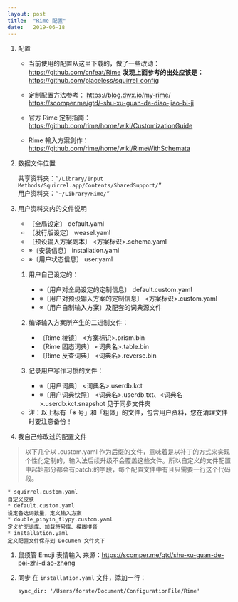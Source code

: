 ```yaml
---
layout: post
title:  "Rime 配置"
date:   2019-06-18
---
```


1. 配置

    * 当前使用的配置从这里下载的，做了一些改动：
    https://github.com/cnfeat/Rime
    **发现上面参考的出处应该是：**
    https://github.com/placeless/squirrel_config
    
    * 定制配置方法参考：
    https://blog.dwx.io/my-rime/
    https://scomper.me/gtd/-shu-xu-guan-de-diao-jiao-bi-ji
    
    * 官方 Rime 定制指南：
    https://github.com/rime/home/wiki/CustomizationGuide
    
    * Rime 輸入方案創作：
    https://github.com/rime/home/wiki/RimeWithSchemata

1. 数据文件位置

    共享资料夹：`”/Library/Input Methods/Squirrel.app/Contents/SharedSupport/”`  
    用户资料夹：`”~/Library/Rime/”`

1. 用户资料夹内的文件说明

    * 〔全局设定〕 default.yaml
    * 〔发行版设定〕 weasel.yaml
    * 〔预设输入方案副本〕 <方案标识>.schema.yaml
    * ※〔安装信息〕 installation.yaml
    * ※〔用户状态信息〕 user.yaml
    
    1. 用户自己设定的：
    
        * ※〔用户对全局设定的定制信息〕 default.custom.yaml
        * ※〔用户对预设输入方案的定制信息〕 <方案标识>.custom.yaml
        * ※〔用户自制输入方案〕及配套的词典源文件
    
    2. 编译输入方案所产生的二进制文件：
    
        * 〔Rime 棱镜〕 <方案标识>.prism.bin
        * 〔Rime 固态词典〕 <词典名>.table.bin
        * 〔Rime 反查词典〕 <词典名>.reverse.bin
        
    3. 记录用户写作习惯的文件：
    
        * ※〔用户词典〕 <词典名>.userdb.kct
        * ※〔用户词典快照〕 <词典名>.userdb.txt、<词典名>.userdb.kct.snapshot 见于同步文件夾
        
    * 注：以上标有「※ 号」和「粗体」的文件，包含用户资料，您在清理文件时要注意备份！

1. 我自己修改过的配置文件

 > 以下几个以 .custom.yaml 作为后缀的文件，意味着是以补丁的方式来实现个性化定制的，输入法后续升级不会覆盖这些文件。所以自定义的文件配置中起始部分都会有patch:的字段，每个配置文件中有且只需要一行这个代码段。
 
    * squirrel.custom.yaml
    自定义皮肤
    * default.custom.yaml
    设定备选词数量，定义输入方案
    * double_pinyin_flypy.custom.yaml
    定义扩充词库、加载符号库、模糊拼音
    * installation.yaml
    定义配置文件保存到 Documen 文件夹下
    
1. 鼠须管 Emoji 表情输入
来源：https://scomper.me/gtd/shu-xu-guan-de-pei-zhi-diao-zheng

1. 同步
在 `installation.yaml` 文件，添加一行：

    ```
    sync_dir: '/Users/forste/Document/ConfigurationFile/Rime'
    ```